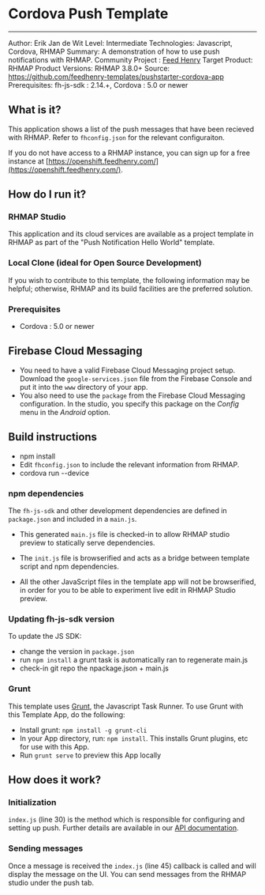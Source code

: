 
# Cordova Push Template
---------
Author: Erik Jan de Wit
Level: Intermediate
Technologies: Javascript, Cordova, RHMAP
Summary: A demonstration of how to use push notifications with RHMAP.
Community Project : [Feed Henry](http://feedhenry.org)
Target Product: RHMAP
Product Versions: RHMAP 3.8.0+
Source: https://github.com/feedhenry-templates/pushstarter-cordova-app
Prerequisites: fh-js-sdk : 2.14.+, Cordova : 5.0 or newer

## What is it?

This application shows a list of the push messages that have been recieved with RHMAP.  Refer to `fhconfig.json` for the relevant configuraiton.

If you do not have access to a RHMAP instance, you can sign up for a free instance at [https://openshift.feedhenry.com/](https://openshift.feedhenry.com/).

## How do I run it?

### RHMAP Studio

This application and its cloud services are available as a project template in RHMAP as part of the "Push Notification Hello World" template.

### Local Clone (ideal for Open Source Development)
If you wish to contribute to this template, the following information may be helpful; otherwise, RHMAP and its build facilities are the preferred solution.

###  Prerequisites
 * Cordova : 5.0 or newer

## Firebase Cloud Messaging

 * You need to have a valid Firebase Cloud Messaging project setup. Download the `google-services.json` file from the Firebase Console and put it into the `www` directory of your app.
 * You also need to use the `package` from the Firebase Cloud Messaging configuration. In the studio, you specify this package on the *Config* menu in the *Android* option.

## Build instructions
 * npm install
 * Edit `fhconfig.json` to include the relevant information from RHMAP.
 * cordova run --device

### npm dependencies
The `fh-js-sdk` and other development dependencies are defined in `package.json` and included in a `main.js`.

* This generated `main.js` file is checked-in to allow RHMAP studio preview to statically serve dependencies.

* The `init.js` file is browserified and acts as a bridge between template script and npm dependencies. 

* All the other JavaScript files in the template app will not be browserified, in order for you to be able to experiment live edit in RHMAP Studio preview.

### Updating fh-js-sdk version
To update the JS SDK:
- change the version in `package.json`
- run `npm install` a grunt task is automatically ran to regenerate main.js
- check-in git repo the npackage.json + main.js

### Grunt

This template uses [Grunt](http://gruntjs.com/), the Javascript Task Runner. To use Grunt with this Template App, do the following:

* Install grunt: ```npm install -g grunt-cli```
* In your App directory, run: ```npm install```. This installs Grunt plugins, etc for use with this App.
* Run ```grunt serve``` to preview this App locally


## How does it work?

### Initialization

`index.js` (line 30) is the method which is responsible for configuring and setting up push.  Further details are available in our [API documentation](http://docs.feedhenry.com/v3/api/api_push.html).

### Sending messages

Once a message is received the `index.js` (line 45) callback is called and will display the message on the UI. You can send messages from the RHMAP studio under the push tab.

